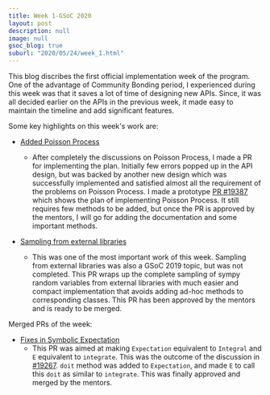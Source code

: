 ```yaml
---
title: Week 1-GSoC 2020
layout: post
description: null
image: null
gsoc_blog: true
suburl: "2020/05/24/week_1.html"
---
```


This blog discribes the first official implementation week of the program. One of the advantage of Community Bonding period, I experienced during this week was that it saves a lot of time of designing new APIs. Since, it was all decided earlier on the APIs in the previous week, it made easy to maintain the timeline and add significant features.

Some key highlights on this week's work are:

* [Added Poisson Process](https://github.com/sympy/sympy/pull/19387)
  * After completely the discussions on Poisson Process, I made a PR for implementing the plan. Initially few errors popped up in the API design, but was backed by another new design which was successfully implemented and satisfied almost all the requirement of the problems on Poisson Process. I made a prototype [PR #19387](https://github.com/sympy/sympy/pull/19387) which shows the plan of implementing Poisson Process. It still requires few methods to be added, but once the PR is approved by the mentors, I will go for adding the documentation and some important methods.

* [Sampling from external libraries](https://github.com/sympy/sympy/pull/19342)
  * This was one of the most important work of this week. Sampling from external libraries was also a GSoC 2019 topic, but was not completed. This PR wraps up the complete sampling of sympy random variables from external libraries with much easier and compact implementation that avoids adding ad-hoc methods to corresponding classes. This PR has been approved by the mentors and is ready to be merged.

Merged PRs of the week:

* [Fixes in Symbolic Expectation](https://github.com/sympy/sympy/pull/19290)
  * This PR was aimed at making `Expectation` equivalent to `Integral` and `E` equivalent to `integrate`. This was the outcome of the discussion in [#19267](https://github.com/sympy/sympy/issues/19267). `doit` method was added to `Expectation`, and made `E` to call this `doit` as similar to `integrate`. This was finally approved and merged by the mentors.
